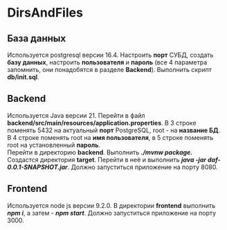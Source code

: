 # DirsAndFiles
## База данных
Используется postgresql версии 16.4.
Настроить **порт** СУБД, создать **базу данных**, настроить **пользователя** и **пароль** (все 4 параметра запомнить, они понадобятся в разделе **Backend**). Выполнить скрипт **db/init.sql**.
## Backend
Используется Java версии 21.
Перейти в файл **backend/src/main/resources/application.properties**. В 3 строке поменять 5432 на актуальный **порт** PostgreSQL, root - на **название БД**. В 4 строке поменять root на **имя пользователя**, в 5 строке поменять root на установленный **пароль**.  
Перейти в директорию **backend**. Выполнить ***./mvnw package.*** Создастся директория **target**. Перейти в неё и выполнить ***java -jar daf-0.0.1-SNAPSHOT.jar***. Должно запуститься приложение на порту 8080.
## Frontend
Используется node js версии 9.2.0.
В директории **frontend** выполнить ***npm i***, а затем - ***npm start***. Должно запуститься приложение на порту 3000.
